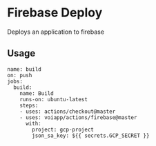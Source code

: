 # Firebase Deploy 
Deploys an application to firebase

## Usage
```
name: build
on: push
jobs:
  build:
    name: Build
    runs-on: ubuntu-latest
    steps:
    - uses: actions/checkout@master
    - uses: voiapp/actions/firebase@master
      with:
        project: gcp-project
        json_sa_key: ${{ secrets.GCP_SECRET }}
```


